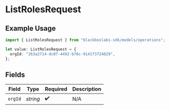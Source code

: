 # ListRolesRequest

## Example Usage

```typescript
import { ListRolesRequest } from "blackboxlabs-sdk/models/operations";

let value: ListRolesRequest = {
  orgId: "263a2714-dc07-4492-b76c-9141f3724029",
};
```

## Fields

| Field              | Type               | Required           | Description        |
| ------------------ | ------------------ | ------------------ | ------------------ |
| `orgId`            | *string*           | :heavy_check_mark: | N/A                |